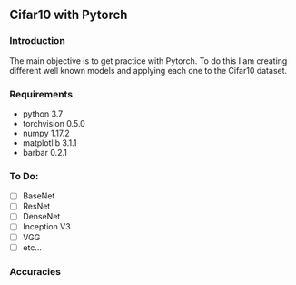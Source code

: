 ## Cifar10 with Pytorch

### Introduction
The main objective is to get practice with Pytorch. To do this I am creating different well known models and applying each one to the Cifar10 dataset. 

### Requirements
* python 3.7
* torchvision 0.5.0
* numpy 1.17.2
* matplotlib 3.1.1
* barbar 0.2.1

### To Do:
- [ ] BaseNet
- [ ] ResNet
- [ ] DenseNet
- [ ] Inception V3
- [ ] VGG
- [ ] etc...

### Accuracies
